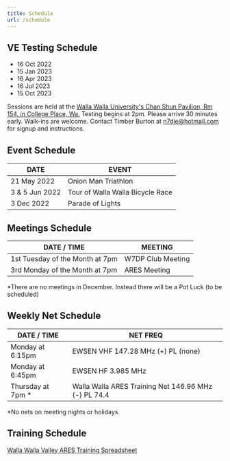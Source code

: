 ```yaml
---
title: Schedule
url: /schedule
---
```



## VE Testing Schedule

* 16 Oct 2022
* 15 Jan 2023
* 16 Apr 2023
* 16 Jul 2023
* 15 Oct 2023

Sessions are held at the [Walla Walla University's Chan Shun Pavilion, Rm 154, in College Place, Wa.](https://maps.app.goo.gl/z6Voh7e8qNb5mDGT7?g_st=ic) Testing begins at 2pm. Please arrive 30 minutes early. Walk-ins are welcome. Contact Timber Burton at n7dje@hotmail.com for signup and instructions. 

## Event Schedule
|DATE|EVENT|
|--|--|
|21 May 2022|	Onion Man Triathlon|
|3 & 5 Jun 2022	|Tour of Walla Walla Bicycle Race|
|3 Dec 2022|Parade of Lights|


## Meetings Schedule
|DATE / TIME|	MEETING|
|--|--|
|1st Tuesday of the Month at 7pm|	W7DP Club Meeting|
|3rd Monday of the Month at 7pm	|ARES Meeting|

*There are no meetings in December.	Instead there will be a Pot Luck (to be scheduled)

## Weekly Net Schedule
|DATE / TIME|	NET	FREQ|
|--|--|
|Monday at 6:15pm	|EWSEN VHF 147.28 MHz (+) PL (none)|
|Monday at 6:45pm |EWSEN HF 3.985 MHz | 
|Thursday at 7pm * |Walla Walla ARES Training Net	146.96 MHz (-) PL 74.4|

*No nets on meeting nights or holidays.

## Training Schedule 
<a href="https://docs.google.com/spreadsheets/d/1VTX3fB3kWP1Y0R-nUqPyhPg3amWlIWNwtt7lPR1K5j0/edit?usp=sharing"> Walla Walla Valley ARES Training Spreadsheet</a>

